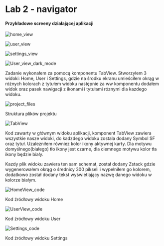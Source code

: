 #  Lab 2 - navigator

#### Przykładowe screeny działającej aplikacji

![home_view](screenshots/Home_view.png)

![user_view](screenshots/User_view.png)

![settings_view](screenshots/Settings_view.png)

![User_view_dark_mode](screenshots/User_view_black.png)


Zadanie wykonałem za pomocą komponentu TabView. Stworzyłem 3 widoki: Home, User i Settings, gdzie na środku ekranu umieściłem okrąg w różnych kolorach z tytułem widoku następnie za ww komponentu dodałem widok oraz pasek nawigacji z ikonami i tytułami róznymi dla kazdego widoku.

![project_files](screenshots/project_files.png)

Struktura plików projektu

![TabView](screenshots/Tab_view.png)

Kod zawarty w głównym widoku aplikacji, komponent TabView zawiera wszystkie nasze widoki, do kadzdego widoku zostala dodany Symbol SF oraz tytuł. Uzalezniłem równiez kolor ikony aktywnej karty. Dla motywu domyślnego(białego) tło ikony jest czarne, dla ciemnego motywu kolor tła ikony będzie biały.


Kazdy plik widoku zawiera ten sam schemat, został dodany Zstack gdzie wygenerowałem okrąg o średnicy 300 pikseli i wypełniłem go kolorem, dodatkowo został dodany tekst wyświetlający nazwę danego widoku w kolorze białym.

![HomeView_code](screenshots/HomeView_code.png)

Kod źródłowy widoku Home

![UserView_code](screenshots/UserView_code.png)

Kod źródłowy widoku User

![Settings_code](screenshots/UserView_code.png)

Kod źródłowy widoku Settings


